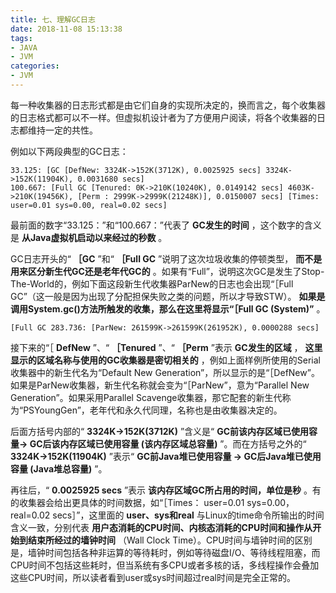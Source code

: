```yaml
---
title: 七、理解GC日志
date: 2018-11-08 15:13:38
tags:
- JAVA
- JVM
categories:
- JVM
---
```


每一种收集器的日志形式都是由它们自身的实现所决定的，换而言之，每个收集器的日志格式都可以不一样。但虚拟机设计者为了方便用户阅读，将各个收集器的日志都维持一定的共性。

<!-- more -->

例如以下两段典型的GC日志：

```text
33.125: [GC [DefNew: 3324K->152K(3712K), 0.0025925 secs] 3324K->152K(11904K), 0.0031680 secs]
100.667: [Full GC [Tenured: 0K->210K(10240K), 0.0149142 secs] 4603K->210K(19456K), [Perm : 2999K->2999K(21248K)], 0.0150007 secs] [Times: user=0.01 sys=0.00, real=0.02 secs]
```

最前面的数字“33.125：”和“100.667：”代表了 **GC发生的时间** ，这个数字的含义是 **从Java虚拟机启动以来经过的秒数** 。

GC日志开头的“ **［GC** ”和“ **［Full GC** ”说明了这次垃圾收集的停顿类型， **而不是用来区分新生代GC还是老年代GC的** 。如果有“Full”，说明这次GC是发生了Stop-The-World的，例如下面这段新生代收集器ParNew的日志也会出现“［Full GC”（这一般是因为出现了分配担保失败之类的问题，所以才导致STW）。 **如果是调用System.gc()方法所触发的收集，那么在这里将显示“［Full GC (System)”** 。

```text
[Full GC 283.736: [ParNew: 261599K->261599K(261952K), 0.0000288 secs] 
```

接下来的“［ **DefNew** ”、“ **［Tenured** ”、“ **［Perm** ”表示 **GC发生的区域** ， **这里显示的区域名称与使用的GC收集器是密切相关的** ，例如上面样例所使用的Serial收集器中的新生代名为“Default New Generation”，所以显示的是“［DefNew”。如果是ParNew收集器，新生代名称就会变为“［ParNew”，意为“Parallel New Generation”。如果采用Parallel Scavenge收集器，那它配套的新生代称为“PSYoungGen”，老年代和永久代同理，名称也是由收集器决定的。

后面方括号内部的“ **3324K->152K(3712K)** ”含义是“ **GC前该内存区域已使用容量-> GC后该内存区域已使用容量 (该内存区域总容量)** ”。而在方括号之外的“ **3324K->152K(11904K)** ”表示“ **GC前Java堆已使用容量 -> GC后Java堆已使用容量 (Java堆总容量)** ”。

再往后，“ **0.0025925 secs** ”表示 **该内存区域GC所占用的时间，单位是秒** 。有的收集器会给出更具体的时间数据，如“［Times： user=0.01 sys=0.00， real=0.02 secs］”，这里面的 **user、sys和real** 与Linux的time命令所输出的时间含义一致，分别代表 **用户态消耗的CPU时间、内核态消耗的CPU时间和操作从开始到结束所经过的墙钟时间** （Wall Clock Time）。CPU时间与墙钟时间的区别是，墙钟时间包括各种非运算的等待耗时，例如等待磁盘I/O、等待线程阻塞，而CPU时间不包括这些耗时，但当系统有多CPU或者多核的话，多线程操作会叠加这些CPU时间，所以读者看到user或sys时间超过real时间是完全正常的。
